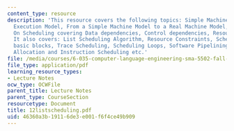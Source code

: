 ```yaml
---
content_type: resource
description: 'This resource covers the following topics: Simple Machine Model, Simple
  Execution Model, From a Simple Machine Model to a Real Machine Model, Constraints
  On Scheduling covering Data dependencies, Control dependencies, Resource Constraints.
  It also covers: List Scheduling Algorithm, Resource Constraints, Scheduling across
  basic blocks, Trace Scheduling, Scheduling Loops, Software Pipelining, Register
  Allocation and Instruction Scheduling etc.'
file: /media/courses/6-035-computer-language-engineering-sma-5502-fall-2005/46360a3b19116de3e001f6f4ce49b909_12listscheduling.pdf
file_type: application/pdf
learning_resource_types:
- Lecture Notes
ocw_type: OCWFile
parent_title: Lecture Notes
parent_type: CourseSection
resourcetype: Document
title: 12listscheduling.pdf
uid: 46360a3b-1911-6de3-e001-f6f4ce49b909
---
```


